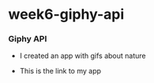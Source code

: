 # week6-giphy-api

### Giphy API
* I created an app with gifs about nature




* This is the link to my app 
